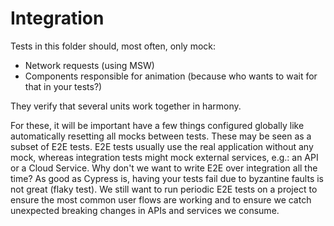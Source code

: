 # Integration

Tests in this folder should, most often, only mock:

- Network requests (using MSW)
- Components responsible for animation (because who wants to wait for that in your tests?)

They verify that several units work together in harmony.

For these, it will be important have a few things configured globally like automatically
resetting all mocks between tests. These may be seen as a subset of E2E tests. E2E
tests usually use the real application without any mock, whereas integration tests
might mock external services, e.g.: an API or a Cloud Service. Why don't we want to
write E2E over integration all the time? As good as Cypress is, having your tests
fail due to byzantine faults is not great (flaky test). We still want to run periodic
E2E tests on a project to ensure the most common user flows are working and to ensure
we catch unexpected breaking changes in APIs and services we consume.

